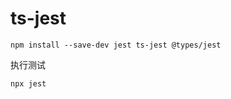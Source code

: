 #  ts-jest

```shell
npm install --save-dev jest ts-jest @types/jest

```

执行测试
```shell
npx jest

```